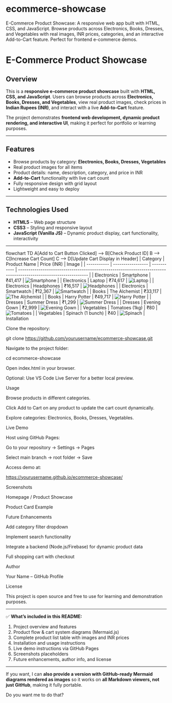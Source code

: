 # ecommerce-showcase
E-Commerce Product Showcase: A responsive web app built with HTML, CSS, and JavaScript. Browse products across Electronics, Books, Dresses, and Vegetables with real images, INR prices, categories, and an interactive Add-to-Cart feature. Perfect for frontend e-commerce demos.
# E-Commerce Product Showcase

## Overview
This is a **responsive e-commerce product showcase** built with **HTML, CSS, and JavaScript**. Users can browse products across **Electronics, Books, Dresses, and Vegetables**, view real product images, check prices in **Indian Rupees (INR)**, and interact with a live **Add-to-Cart** feature.  

The project demonstrates **frontend web development, dynamic product rendering, and interactive UI**, making it perfect for portfolio or learning purposes.

---

## Features
- Browse products by category: **Electronics, Books, Dresses, Vegetables**  
- Real product images for all items  
- Product details: name, description, category, and price in INR  
- **Add-to-Cart** functionality with live cart count  
- Fully responsive design with grid layout  
- Lightweight and easy to deploy  

---

## Technologies Used
- **HTML5** – Web page structure  
- **CSS3** – Styling and responsive layout  
- **JavaScript (Vanilla JS)** – Dynamic product display, cart functionality, interactivity  

---

flowchart TD
    A[Add to Cart Button Clicked] --> B[Check Product ID]
    B --> C[Increase Cart Count]
    C --> D[Update Cart Display in Header]
| Category    | Product Name      | Price (INR) | Image                                                                                                            |
| ----------- | ----------------- | ----------- | ---------------------------------------------------------------------------------------------------------------- |
| Electronics | Smartphone        | ₹41,417     | ![Smartphone](https://images.unsplash.com/photo-1511707171634-5f897ff02aa9?auto=format\&fit=crop\&w=100\&q=80)   |
| Electronics | Laptop            | ₹74,617     | ![Laptop](https://images.unsplash.com/photo-1517336714731-489689fd1ca8?auto=format\&fit=crop\&w=100\&q=80)       |
| Electronics | Headphones        | ₹16,517     | ![Headphones](https://images.unsplash.com/photo-1580894908361-4d7a6fa6186c?auto=format\&fit=crop\&w=100\&q=80)   |
| Electronics | Smartwatch        | ₹12,367     | ![Smartwatch](https://images.unsplash.com/photo-1603791440384-56cd371ee9a7?auto=format\&fit=crop\&w=100\&q=80)   |
| Books       | The Alchemist     | ₹33,117     | ![The Alchemist](https://images-na.ssl-images-amazon.com/images/I/51Z0nLAfLmL._SX331_BO1,204,203,200_.jpg)       |
| Books       | Harry Potter      | ₹49,717     | ![Harry Potter](https://images-na.ssl-images-amazon.com/images/I/51UoqRAxwEL._SX331_BO1,204,203,200_.jpg)        |
| Dresses     | Summer Dress      | ₹1,299      | ![Summer Dress](https://images.unsplash.com/photo-1600185364865-021ee29c9d1e?auto=format\&fit=crop\&w=100\&q=80) |
| Dresses     | Evening Gown      | ₹2,999      | ![Evening Gown](https://images.unsplash.com/photo-1556909214-93b57b41c6c1?auto=format\&fit=crop\&w=100\&q=80)    |
| Vegetables  | Tomatoes (1kg)    | ₹80         | ![Tomatoes](https://images.unsplash.com/photo-1582515073490-d7ef1d1a1b97?auto=format\&fit=crop\&w=100\&q=80)     |
| Vegetables  | Spinach (1 bunch) | ₹40         | ![Spinach](https://images.unsplash.com/photo-1592928303828-2e9de4e1a3ab?auto=format\&fit=crop\&w=100\&q=80)      |
Installation

Clone the repository:

git clone https://github.com/yourusername/ecommerce-showcase.git


Navigate to the project folder:

cd ecommerce-showcase


Open index.html in your browser.

Optional: Use VS Code Live Server for a better local preview.

Usage

Browse products in different categories.

Click Add to Cart on any product to update the cart count dynamically.

Explore categories: Electronics, Books, Dresses, Vegetables.

Live Demo

Host using GitHub Pages:

Go to your repository → Settings → Pages

Select main branch → root folder → Save

Access demo at:

https://yourusername.github.io/ecommerce-showcase/

Screenshots

Homepage / Product Showcase


Product Card Example


Future Enhancements

Add category filter dropdown

Implement search functionality

Integrate a backend (Node.js/Firebase) for dynamic product data

Full shopping cart with checkout

Author

Your Name – GitHub Profile

License

This project is open source and free to use for learning and demonstration purposes.


---

✅ **What’s included in this README:**  
1. Project overview and features  
2. Product flow & cart system diagrams (Mermaid.js)  
3. Complete product list table with images and INR prices  
4. Installation and usage instructions  
5. Live demo instructions via GitHub Pages  
6. Screenshots placeholders  
7. Future enhancements, author info, and license  

---

If you want, I can **also provide a version with GitHub-ready Mermaid diagrams rendered as images** so it works on **all Markdown viewers, not just GitHub**, making it fully portable.  

Do you want me to do that?
